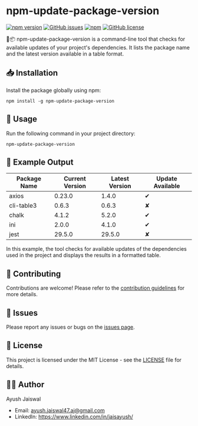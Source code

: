 # npm-update-package-version

[![npm version](https://badge.fury.io/js/npm-update-package-version.svg)](https://badge.fury.io/js/npm-update-package-version)
[![GitHub issues](https://img.shields.io/github/issues/jaisayush/npm-update-package-version)](https://github.com/jaisayush/npm-update-package-version/issues)
[![npm](https://img.shields.io/npm/dt/npm-update-package-version)](https://www.npmjs.com/package/npm-update-package-version)
[![GitHub license](https://img.shields.io/github/license/jaisayush/npm-update-package-version)](https://github.com/jaisayush/npm-update-package-version/blob/main/LICENSE)

🔎📦 npm-update-package-version is a command-line tool that checks for available updates of your project's dependencies. It lists the package name and the latest version available in a table format.

## 📥 Installation

Install the package globally using npm:

```
npm install -g npm-update-package-version
```

## 🚀 Usage

Run the following command in your project directory:

```
npm-update-package-version
```

## 🌟 Example Output

| Package Name | Current Version | Latest Version | Update Available |
| ------------ | --------------- | -------------- | ---------------- |
| axios        | 0.23.0          | 1.4.0          | ✔                |
| cli-table3   | 0.6.3           | 0.6.3          | ✘                |
| chalk        | 4.1.2           | 5.2.0          | ✔                |
| ini          | 2.0.0           | 4.1.0          | ✔                |
| jest         | 29.5.0          | 29.5.0         | ✘                |

In this example, the tool checks for available updates of the dependencies used in the project and displays the results in a formatted table.

## 🤝 Contributing

Contributions are welcome! Please refer to the [contribution guidelines](CONTRIBUTING.md) for more details.

## 🐛 Issues

Please report any issues or bugs on the [issues page](https://github.com/jaisayush/npm-update-package-version/issues).

## 📝 License

This project is licensed under the MIT License - see the [LICENSE](LICENSE) file for details.

## 👨‍💻 Author

Ayush Jaiswal

- Email: ayush.jaiswal47.aj@gmail.com
- LinkedIn: https://www.linkedin.com/in/jaisayush/
